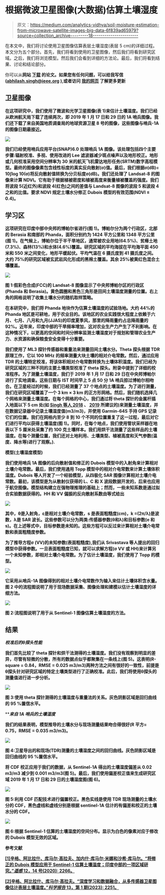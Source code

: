 # 根据微波卫星图像(大数据)估算土壤湿度

> 原文：<https://medium.com/analytics-vidhya/soil-moisture-estimation-from-microwave-satellite-images-big-data-6f839ad65979?source=collection_archive---------18----------------------->

在本文中，我们将讨论使用卫星图像估算表层土壤湿度(表层 5 cm)的详细过程。本文分为五个部分。首先，我们将看到使用的卫星图像，然后我们将看到研究区域。之后，我们将浏览模型。然后我们会看到详细的方法论。最后，我们将看到结果、讨论和结论部分。

你可以从[](https://www.mdpi.com/2072-4292/12/14/2266)**网站 [**下载**](https://www.mdpi.com/2072-4292/12/14/2266/pdf) 的论文。如果您有任何问题，可以给我写信(abhilash.singh@ieee.org ),或者访问 [**我的网页**](http://www.abhilashsingh.net/) 了解更多更新**

## **卫星图像**

**在这项研究中，我们使用了微波和光学卫星图像(表 1)来估计土壤湿度。我们已经从欧洲航天局[](https://scihub.copernicus.eu/)**下载了连续两次，即 2019 年 1 月 17 日和 29 日的 1A 哨兵图像。我们还下载了来自美国地质调查局的地球资源卫星 8 号的图像，这些图像与哨兵-1A 的图像日期最接近。****

****![](img/c4e42234b0df30269119eaa6493ff875.png)****

****我们已经使用哨兵应用平台(SNAP)6.0 处理哨兵 1A 图像。该处理包括四个主要步骤:辐射校准、多视、使用改进的 Lee 滤波器减少斑点噪声以及地形校正。地形或几何校准采用空间分辨率为 30 米的航天飞机雷达地形任务(SRTM)数字高程模型。最终的图像像素包含线性标度的真实反向散射(σ)值。最后，我们根据σ(dB)= 10∫log 10(σ)将反向散射值转换为分贝标度σ(dB)。我们还处理了 Landsat-8 的图像来计算 NDVI。它有助于根据植被密度和植被高度来衡量植被覆盖的强度。我们将波段 5(近红外)和波段 4(红色)之间的差值与 Landsat-8 图像的波段 5 和波段 4 之和的比值。要求 NDVI 规定土壤水分修正 Dubois 模型的有效范围(NDVI ≤ 0.4)。****

## ****学习区****

****这项研究在印度中部中央邦的博帕尔省进行(图 1)。博帕尔分为两个行政区，北部的 Berasia 和南部的 Phanda，面积分别约为 1424 平方公里和 1348 平方公里(图 1)。在气候上，博帕尔位于半干旱地区，通常被农业用地(64.5%)、贫瘠土地(7.3%)、森林(13%)和水体(4.6%)覆盖。研究区域的平均海拔在平均海平面 450 米和 550 米之间变化，地形平缓起伏。平均气温在 6 摄氏度到 41 摄氏度之间。大约 75%的研究区域被玄武岩风化形成的黑棉土覆盖。其余 25%被黄红色混合土壤覆盖。****

****![](img/20623ef602e8c519d45304446eeab48e.png)****

****图 1:假彩色合成(FCC)的 Landsat-8 图像显示了中央邦博帕尔区的行政区(Phanda 和 Berasia)。黄色圆圈和黑色三角形是田间土壤湿度测量的位置。右上角的网格说明了收集土壤水分的随机取样策略。****

****在本研究中，我们将 Phanda 地块作为估算土壤湿度的试验场地。大约 44%的 Phanda 地区是可耕地，用于农业目的。该地区的农业实践很大程度上依赖于六月、七月、八月和九月(JJAS)的印度夏季风，那里的降雨量约占总降雨量的 92%。近年来，印度中部的干旱频率增加，这对农业生产力产生了不利影响。在这种情况下，以更高的空间和时间分辨率监测土壤湿度对于规划和管理农业生产力、水资源和确保粮食安全变得十分重要。****

****我们使用了 ML3 探针传感器和重量法来测量田间土壤水分。Theta 探头根据 TDR 原理工作，它以 100 MHz 的频率测量大块土壤的相对介电常数。然后，通过应用 TDR 的土壤特定校准，将该体积相对介电常数转换为土壤体积湿度。我们已经为研究区域的三种不同的主要土壤类型校准了 theta 探头。附录中提到了详细的校准程序。为了测量土壤湿度，我们于 2019 年 1 月 17 日和 29 日在中央邦博帕尔进行了实地调查。这些日期与 IST 时间早上 5 点 50 分 1A 哨兵掠过博帕尔相吻合。在卫星经过的时候，我们已经测量了 37 个地点的土壤湿度。为了进行测量，我们在研究区域覆盖了一个 3 km × 3 km 的正方形网格。然后，我们随机选择几个网格来测量土壤湿度。在每个网格的中心，我们通过将 theta 探针的金属杆插入地面以下 5 cm 处(如 [**Singh 等人 2018**](https://www.researchgate.net/publication/329010092_ANALYSIS_OF_THE_EFFECT_OF_INCIDENCE_ANGLE_AND_MOISTURE_CONTENT_ON_THE_PENETRATION_DEPTH_OF_L-_AND_S-BAND_SAR_SIGNALS_INTO_THE_GROUND_SURFACE) 、 [**2019**](https://www.researchgate.net/publication/333925791_Evaluation_of_the_Penetration_Depth_of_L-_and_S-Band_NISAR_mission_Microwave_SAR_Signals_into_Ground) 所建议的)来测量土壤湿度，并在数据记录器中记录土壤湿度值(m3/m3)，并使用 Garmin-64S 手持 GPS 记录它们的位置。我们在网格内至少 8 到 10 个不同的位置重复了这一过程，最后对它们进行平均以获得土壤湿度(图 1)。同时，在每个地点，我们使用管状采样器在地表以下 5 厘米处采集了约 100 克土壤样本。我们用烘干法测量了这些样品的土壤湿度。在每个测量位置，我们还对土地利用、土壤类型、植被高度和天气参数(温度、降水等)进行了观察。).****

******模型(土壤湿度模型)******

****我们使用哨兵 1A 图像的后向散射值和修正的 Dubois 模型中的入射角来计算相对土壤介电常数。最后，我们使用通用 Topp 模型中的相对介电常数来计算土壤体积湿度。Dubois 等人开发了一个经验模型，从四极化 SAR 图像计算相对土壤介电常数。最初，该模型是为从散射仪获得的 L、C 和 X 波段数据开发的，后来也应用于航空图像。模型结构建立在强物理推理的基础上；然而，一些未知系数是通过拟合实验数据获得的。HH 和 VV 偏振的反向散射系数由等式给出****

****![](img/6f1d60f6e13f67385b43c9f8edb2bda2.png)****

****其中，θ是入射角，ε是相对土壤介电常数，s 是表面粗糙度(cm)，k =(2π/λ)是波数，λ是 SAR 波长。这些参数可以分为两类:传感器参数(θ和λ)和目标参数(e 和 s)。在上述等式中，目标参数是未知的。这些方程可以反过来计算相对土壤介电常数和表面粗糙度参数。****

****为了推导方程σ (VV)的未知参数(表面粗糙度),我们从 Srivastava 等人提出的回归模型中获得参数。一旦表面粗糙度已知，就可以求解方程(σ VV 或 HH)来计算另一个未知参数，即相对土壤介电常数。为了估计土壤湿度，我们使用了 Topp 的模型。****

****![](img/9ca2c9a503da60db2eaef3d9bc81b88a.png)****

****它采用从哨兵-1A 图像得到的相对土壤介电常数作为输入来估计土壤体积含水量。图 2 中的流程图说明了用于现场数据采集、图像处理和建模以估计土壤湿度的详细方法。****

****![](img/960868625d43a454db6fbc304cb2a646.png)****

****图 2:流程图说明了用于从 Sentinel-1 图像估算土壤湿度的方法。****

## ******结果******

*****校准后的θ探头性能*****

****我们首先比较了 theta 探针和烘干法测得的土壤湿度。我们没有观察到明显的差异，尽管有轻微的分散，所有的数据点似乎都聚集在一条线上(图 5)。这表明(R-square = 0.84，RMSE = 0.025 m3/m3)两种方法之间有很好的一致性，前提是θ探头针对研究区域的特定土壤类型进行了正确校准。此后，我们将使用θ探头的测量值进行进一步分析。****

****![](img/31c14d7ea4e89d9d779b0d19690e31b1.png)****

****图 3:使用 theta 探针测得的土壤湿度与重量法的关系。灰色阴影区域是回归曲线的 95 %置信水平。****

*****来自 1A 哨兵*的土壤湿度****

****我们的结果表明，模型推导的土壤水分与现场测量结果吻合得很好(R 平方= 0.75，RMSE = 0.035 m3/m3)。****

****![](img/e60f0e6dfd62910231cfc31bd769d136.png)****

****图 4:卫星导出的和现场(TDR)测量的土壤湿度之间的回归曲线。灰色阴影区域是回归曲线的 95 %置信水平。****

****将 CDF 校正应用于我们的数据，从 Sentinel-1A 得出的土壤湿度偏差从 0.02 m3/m3 减少到 0.001 m3/m3(图 5)。最后，我们使用偏差校正值来生成研究区域 2019 年 1 月 17 日和 29 日的土壤湿度图(图 6)。****

****![](img/16036d885293141d693eaec8bbc112a4.png)****

****图 5:利用 CDF 匹配技术进行偏置校正。黑色实线是使用 TDR 现场测量的土壤水分的 CDF，黑色虚线和虚线分别是根据 sentinel-1A 估计的有偏差和校正的土壤水分的 CDF。****

****![](img/d7e30544861558debc6f626f24802199.png)****

****图 6:根据 Sentinel-1 估算的土壤湿度的空间分布。显示为白色的像素对应于修改的 Dubois 模型无效的区域。****

******参考文献******

****[[1]辛格、阿比拉什、库马尔·高拉夫、加内什·库马尔·米娜和沙希·库马尔。“将修正的 Dubois 模型应用于 Sentinel-1 估算土壤湿度；印度中部的一项区域研究。”*遥感* 12，14 号(2020): 2266。](https://www.mdpi.com/2072-4292/12/14/2266)****

****[[2]辛格、阿比拉什、库马尔·高拉夫。“深度学习和数据融合，从多传感器卫星图像估计表层土壤湿度。”*科学报告* 13，第 1 期(2023): 2251。](https://doi.org/10.1038/s41598-023-28939-9)****